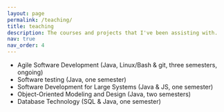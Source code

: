 ```yaml
---
layout: page
permalink: /teaching/
title: teaching
description: The courses and projects that I've been assisting with.
nav: true
nav_order: 4
---
```


- Agile Software Development (Java, Linux/Bash & git, three semesters, ongoing)
- Software testing (Java, one semester)
- Software Development for Large Systems (Java & JS, one semester)
- Object-Oriented Modeling and Design (Java, two semesters)
- Database Technology (SQL & Java, one semester)

